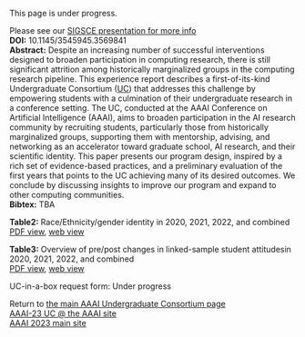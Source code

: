 This page is under progress.

Please see our [SIGSCE presentation for more info](https://sigcse2023.sigcse.org/details/sigcse-ts-2023-papers/119/An-Undergraduate-Consortium-for-Addressing-the-Leaky-Pipeline-to-Computing-Research)  
**DOI:** 10.1145/3545945.3569841  
**Abstract:** Despite an increasing number of successful interventions designed to broaden participation in computing research, there is still significant attrition among historically marginalized groups in the computing research pipeline. 
This experience report describes a first-of-its-kind Undergraduate Consortium ([UC](https://aaai-uc.github.io/about)) that addresses this challenge by empowering students with a culmination of their undergraduate research in a conference setting.
The UC, conducted at the AAAI Conference on Artificial Intelligence (AAAI), aims to broaden participation in the AI research community by recruiting students, particularly those from historically marginalized groups, supporting them with mentorship, advising, and networking as an accelerator toward graduate school, AI research, and their scientific identity.
This paper presents our program design, inspired by a rich set of evidence-based practices, and a preliminary evaluation of the first years that points to the UC achieving many of its desired outcomes.
We conclude by discussing insights to improve our program and expand to other computing communities.  
**Bibtex:** TBA  



**Table2:** Race/Ethnicity/gender identity in 2020, 2021, 2022, and combined  
[PDF view](https://docs.google.com/spreadsheets/d/e/2PACX-1vSAp87x0od1jKMFevkw7Lx81alryUpdgY3-y3UrMS7TaS6jNxi84n0420eJhVII_uHcgQwXVxxPOW3N/pub?gid=2023682506&single=true&output=pdf), [web view](https://docs.google.com/spreadsheets/d/e/2PACX-1vSAp87x0od1jKMFevkw7Lx81alryUpdgY3-y3UrMS7TaS6jNxi84n0420eJhVII_uHcgQwXVxxPOW3N/pubhtml?gid=2023682506&single=true)  
<!---
Source: 
https://docs.google.com/spreadsheets/d/1wSpkqPbTjKpsT67NQy93mI_WZCXLELfqZBstg9soK6c/edit?usp=sharing

<iframe src="https://docs.google.com/spreadsheets/d/e/2PACX-1vSAp87x0od1jKMFevkw7Lx81alryUpdgY3-y3UrMS7TaS6jNxi84n0420eJhVII_uHcgQwXVxxPOW3N/pubhtml?gid=2023682506&amp;single=true&amp;widget=true&amp;headers=false" width="100%" height="500px"></iframe>  
--->

**Table3:** Overview of pre/post changes in linked-sample student attitudesin 2020, 2021, 2022, and combined  
[PDF view](https://docs.google.com/spreadsheets/d/e/2PACX-1vSAp87x0od1jKMFevkw7Lx81alryUpdgY3-y3UrMS7TaS6jNxi84n0420eJhVII_uHcgQwXVxxPOW3N/pub?gid=1859793888&single=true&output=pdf), [web view](https://docs.google.com/spreadsheets/d/e/2PACX-1vSAp87x0od1jKMFevkw7Lx81alryUpdgY3-y3UrMS7TaS6jNxi84n0420eJhVII_uHcgQwXVxxPOW3N/pubhtml?gid=1859793888&single=true)  
<!---
<iframe src="https://docs.google.com/spreadsheets/d/e/2PACX-1vSAp87x0od1jKMFevkw7Lx81alryUpdgY3-y3UrMS7TaS6jNxi84n0420eJhVII_uHcgQwXVxxPOW3N/pubhtml?gid=1859793888&amp;single=true&amp;widget=true&amp;headers=false" width="100%" height="600px"></iframe>  
--->

UC-in-a-box request form: Under progress  


Return to [the main AAAI Undergraduate Consortium page](https://aaai-uc.github.io/)  
[AAAI-23 UC @ the AAAI site ](https://aaai.org/Conferences/AAAI-23/undergraduate-consortium/)  
[AAAI 2023 main site](https://aaai.org/Conferences/AAAI-23/)  

